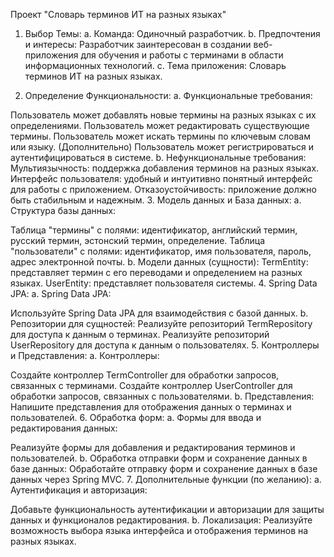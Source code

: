 Проект "Словарь терминов ИТ на разных языках"
1. Выбор Темы:
a. Команда: Одиночный разработчик.
b. Предпочтения и интересы: Разработчик заинтересован в создании веб-приложения для обучения и работы с терминами в области информационных технологий.
c. Тема приложения: Словарь терминов ИТ на разных языках.

2. Определение Функциональности:
a. Функциональные требования:

Пользователь может добавлять новые термины на разных языках с их определениями.
Пользователь может редактировать существующие термины.
Пользователь может искать термины по ключевым словам или языку.
(Дополнительно) Пользователь может регистрироваться и аутентифицироваться в системе.
b. Нефункциональные требования:
Мультиязычность: поддержка добавления терминов на разных языках.
Интерфейс пользователя: удобный и интуитивно понятный интерфейс для работы с приложением.
Отказоустойчивость: приложение должно быть стабильным и надежным.
3. Модель данных и База данных:
a. Структура базы данных:

Таблица "термины" с полями: идентификатор, английский термин, русский термин, эстонский термин, определение.
Таблица "пользователи" с полями: идентификатор, имя пользователя, пароль, адрес электронной почты.
b. Модели данных (сущности):
TermEntity: представляет термин с его переводами и определением на разных языках.
UserEntity: представляет пользователя системы.
4. Spring Data JPA:
a. Spring Data JPA:

Используйте Spring Data JPA для взаимодействия с базой данных.
b. Репозитории для сущностей:
Реализуйте репозиторий TermRepository для доступа к данным о терминах.
Реализуйте репозиторий UserRepository для доступа к данным о пользователях.
5. Контроллеры и Представления:
a. Контроллеры:

Создайте контроллер TermController для обработки запросов, связанных с терминами.
Создайте контроллер UserController для обработки запросов, связанных с пользователями.
b. Представления:
Напишите представления для отображения данных о терминах и пользователей.
6. Обработка форм:
a. Формы для ввода и редактирования данных:

Реализуйте формы для добавления и редактирования терминов и пользователей.
b. Обработка отправки форм и сохранение данных в базе данных:
Обработайте отправку форм и сохранение данных в базе данных через Spring MVC.
7. Дополнительные функции (по желанию):
a. Аутентификация и авторизация:

Добавьте функциональность аутентификации и авторизации для защиты данных и функционалов редактирования.
b. Локализация:
Реализуйте возможность выбора языка интерфейса и отображения терминов на разных языках.
